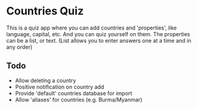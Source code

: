 # Countries Quiz

This is a quiz app where you can add countries and 'properties', like language, capital, etc. And you can quiz yourself on them. The properties can be a list, or text. (List allows you to enter answers one at a time and in any order)

## Todo
* Allow deleting a country
* Positive notification on country add
* Provide 'default' countries database for import
* Allow 'aliases' for countries (e.g. Burma/Myanmar)